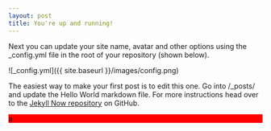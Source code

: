 ```yaml
---
layout: post
title: You're up and running!
---
```


Next you can update your site name, avatar and other options using the _config.yml file in the root of your repository (shown below).

![_config.yml]({{ site.baseurl }}/images/config.png)

The easiest way to make your first post is to edit this one. Go into /_posts/ and update the Hello World markdown file. For more instructions head over to the [Jekyll Now repository](https://github.com/barryclark/jekyll-now) on GitHub.

<script src="https://d3js.org/d3.v6.min.js"></script>
<div id="box" style="background-color:red; width: 30px: height:30px">a</div>
<script>
    d3.select("#box").style("background-color","blue")
</script>